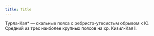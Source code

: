 ```yaml
---
title: Title
---
```


Турла-Кая* — скальные пояса с ребристо-утесистым обрывом к Ю. Средний из трех
наиболее крупных поясов на хр. Кизил-Кая I.
